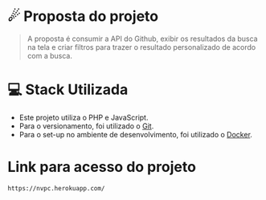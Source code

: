 # ☄ Proposta do projeto
> A proposta é consumir a API do Github, exibir os resultados da busca na tela e criar filtros para trazer o resultado personalizado de acordo com a busca.
>
# 💻 Stack Utilizada

- Este projeto utiliza o PHP e JavaScript.
- Para o versionamento, foi utilizado o [Git](https://git-scm.com).
- Para o set-up no ambiente de desenvolvimento, foi utilizado o [Docker](https://www.docker.com).

# Link para acesso do projeto
```
https://nvpc.herokuapp.com/
```